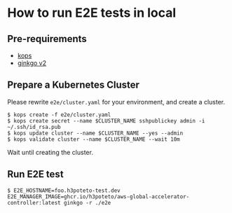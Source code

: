 # How to run E2E tests in local

## Pre-requirements
- [kops](https://github.com/kubernetes/kops)
- [ginkgo v2](https://github.com/onsi/ginkgo)

## Prepare a Kubernetes Cluster
Please rewrite `e2e/cluster.yaml` for your environment, and create a cluster.

```
$ kops create -f e2e/cluster.yaml
$ kops create secret --name $CLUSTER_NAME sshpublickey admin -i ~/.ssh/id_rsa.pub
$ kops update cluster --name $CLUSTER_NAME --yes --admin
$ kops validate cluster --name $CLUSTER_NAME --wait 10m
```

Wait until creating the cluster.

## Run E2E test

```
$ E2E_HOSTNAME=foo.h3poteto-test.dev E2E_MANAGER_IMAGE=ghcr.io/h3poteto/aws-global-accelerator-controller:latest ginkgo -r ./e2e
```
